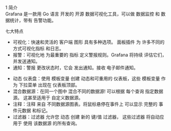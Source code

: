 
1 简介  
Grafana 是一款用 Go 语言 开发的 开源 数据可视化工具，可以做 数据监控 和 数据统计，带有 告警功能。  


七大特点  

* 可视化：快速和灵活的 客户端 图形 具有多种选项。 面板插件 为 许多不同的方式可视化指标 和日志。
* 报警：可视化地 为最重要的 指标  定义警报规则。Grafana 将持续 评估它们，并发送通知。
* 通知：警报 更改状态时，它会 发出通知。接收 电子邮件通知。


- 动态 仪表盘：使用 模板变量 创建 动态和可重用的 仪表板，这些 模板变量 作为 下拉菜单 出现在 仪表板顶部。
- 混合数据源：在同一个图中 混合不同的数据源!  可以根据 每个查询 指定数据源。  这甚至适用于 自定义数据源。
- 注释：注释 来自 不同数据源图表。将鼠标悬停在事件上  可以显示 完整的 事件元数据 和标记。
- 过滤器：过滤器 允许您 动态 创建 新的 键/值 过滤器，  这些过滤器 将自动应用于 使用 该数据源 的所有查询。
